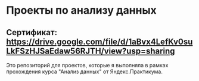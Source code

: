 # Проекты по анализу данных
## Сертификат: https://drive.google.com/file/d/1aBvx4LefKv0suLkFSzHJSaEdaw56RJTH/view?usp=sharing

Это репозиторий для проектов, которые я выполняла в рамках прохождения курса "Анализ данных" от Яндекс.Практикума.
